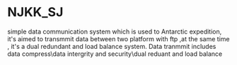 NJKK_SJ
=======

simple data communication system which is used to Antarctic expedition, it's aimed to transmmit data between two platform with ftp ,at the same time , it's a dual redundant and load balance system. Data tranmmit includes data compress\data intergrity and security\dual reduant and load balance
